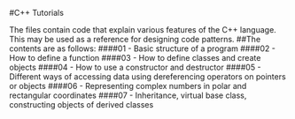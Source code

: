 #C++ Tutorials

The files contain code that explain various features of the C++ language. This may be used as a reference for designing code patterns.
##The contents are as follows:
####01 - Basic structure of a program
####02 - How to define a function
####03 - How to define classes and create objects
####04 - How to use a constructor and destructor
####05 - Different ways of accessing data using dereferencing operators on pointers or objects
####06 - Representing complex numbers in polar and rectangular coordinates
####07 - Inheritance, virtual base class, constructing objects of derived classes
